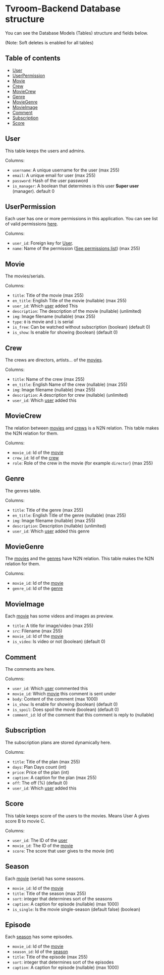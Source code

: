 # Tvroom-Backend Database structure
You can see the Database Models (Tables) structure and fields below.

(Note: Soft deletes is enabled for all tables)

## Table of contents
- [User](#user)
- [UserPermission](#userpermission)
- [Movie](#movie)
- [Crew](#crew)
- [MovieCrew](#moviecrew)
- [Genre](#genre)
- [MovieGenre](#moviegenre)
- [MovieImage](#movieimage)
- [Comment](#comment)
- [Subscription](#subscription)
- [Score](#score)

## User
This table keeps the users and admins.

Columns:
- `username`: A unique username for the user (max 255)
- `email`: A unique email for user (max 255)
- `password`: Hash of the user password
- `is_manager`: A boolean that determines is this user **Super user** (manager). default 0

## UserPermission
Each user has one or more permissions in this application.
You can see list of valid permissions [here](permissions.md).

Columns:
- `user_id`: Foreign key for [User](#user).
- `name`: Name of the permission ([See permissions list](permissions.md))  (max 255)

## Movie
The movies/serials.

Columns:
- `title`: Title of the movie (max 255)
- `en_title`: English Title of the movie (nullable) (max 255)
- `user_id`: Which [user](#user) added This
- `description`: The description of the movie (nullable) (unlimited)
- `img`: Image filename (nullable) (max 255)
- `type`: `0` is movie and `1` is serial
- `is_free`: Can be watched without subscription (boolean) (default 0)
- `is_show`: Is enable for showing (boolean) (default 0)

## Crew
The crews are directors, artists... of the [movies](#movie).

Columns:
- `title`: Name of the crew (max 255)
- `en_title`: English Name of the crew (nullable) (max 255)
- `img`: Image filename (nullable) (max 255)
- `description`: A description for crew (nullable) (unlimited)
- `user_id`: Which [user](#user) added this

## MovieCrew
The relation between [movies](#movie) and [crews](#crew) is a N2N relation.
This table makes the N2N relation for them.

Columns:
- `movie_id`: Id of the [movie](#movie)
- `crew_id`: Id of the [crew](#crew)
- `role`: Role of the crew in the movie (for example `director`) (max 255)

## Genre
The genres table.

Columns:
- `title`: Title of the genre (max 255)
- `en_title`: English Title of the genre (nullable) (max 255)
- `img`: Image filename (nullable) (max 255)
- `description`: Description (nullable) (unlimited)
- `user_id`: Which [user](#user) added this genre

## MovieGenre
The [movies](#movie) and the [genres](#genre) have N2N relation.
This table makes the N2N relation for them.

Columns:
- `movie_id`: Id of the [movie](#movie)
- `genre_id`: Id of the [genre](#genre)

## MovieImage
Each [movie](#movie) has some videos and images as preview.

- `title`: A title for image/video (max 255)
- `src`: Filename (max 255)
- `movie_id`: Id of the [movie](#movie)
- `is_video`: Is video or not (boolean) (default 0)

## Comment
The comments are here.

Columns:
- `user_id`: Which [user](#user) commented this
- `movie_id`: Which [movie](#movie) this comment is sent under
- `body`: Content of the comment (max 1000)
- `is_show`: Is enable for showing (boolean) (default 0)
- `is_spoil`: Does spoil the movie (boolean) (default 0)
- `comment_id`: Id of the comment that this comment is reply to (nullable)

## Subscription
The subscription plans are stored dynamically here.

Columns:
- `title`: Title of the plan (max 255)
- `days`: Plan Days count (int)
- `price`: Price of the plan (int)
- `caption`: A caption for the plan (max 255)
- `off`: The off (%) (default 0)
- `user_id`: Which [user](#user) added this

## Score
This table keeps score of the users to the movies.
Means User A gives score B to movie C.

Columns:
- `user_id`: The ID of the [user](#user)
- `movie_id`: The ID of the [movie](#movie)
- `score`: The score that user gives to the movie (int)

## Season
Each [movie](#movie) (serial) has some seasons.

- `movie_id`: Id of the [movie](#movie)
- `title`: Title of the season (max 255)
- `sort`: integer that determines sort of the seasons
- `caption`: A caption for episode (nullable) (max 1000)
- `is_single`: Is the movie single-season (default false) (boolean)

## Episode
Each [season](#season) has some episodes.

- `movie_id`: Id of the [movie](#movie)
- `season_id`: Id of the [season](#season)
- `title`: Title of the episode (max 255)
- `sort`: integer that determines sort of the episodes
- `caption`: A caption for episode (nullable) (max 1000)

